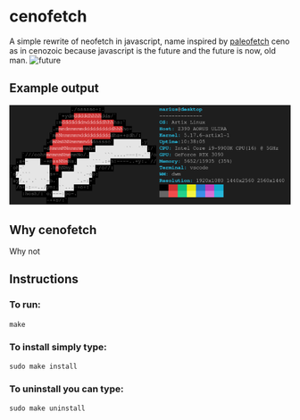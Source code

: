 # cenofetch
A simple rewrite of neofetch in javascript, name inspired by [paleofetch](https://github.com/ss7m/paleofetch)
ceno as in cenozoic because javascript is the future and the future is now, old man.
![future](https://tenor.com/view/future-squidward-spongebob-gif-4767609)

## Example output
![example output](example.png)

## Why cenofetch
Why not

## Instructions

### To run:
```
make
```
### To install simply type:
```
sudo make install
```
### To uninstall you can type:
```
sudo make uninstall
```